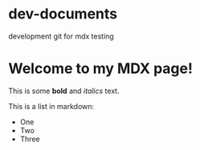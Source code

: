 # dev-documents

development git for mdx testing 

# Welcome to my MDX page!
 
This is some **bold** and _italics_ text.
 
This is a list in markdown:
 
- One
- Two
- Three
 
